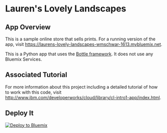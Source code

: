 # Lauren's Lovely Landscapes #

## App Overview ##

This is a sample online store that sells prints.  For a running version of the app, visit https://laurens-lovely-landscapes-wmschwar-1613.mybluemix.net.

This is a Python app that uses the [Bottle framework](http://bottlepy.org/docs/dev/).  It does not use any Bluemix Services.

		
## Associated Tutorial ##

For more information about this project including a detailed tutorial of how to work with this code, visit http://www.ibm.com/developerworks/cloud/library/cl-intro1-app/index.html.


## Deploy It ##
[![Deploy to Bluemix](https://bluemix.net/deploy/button.png)](https://bluemix.net/deploy?repository=https://hub.jazz.net/git/lhayward/Laurens.Lovely.Landscapes)
